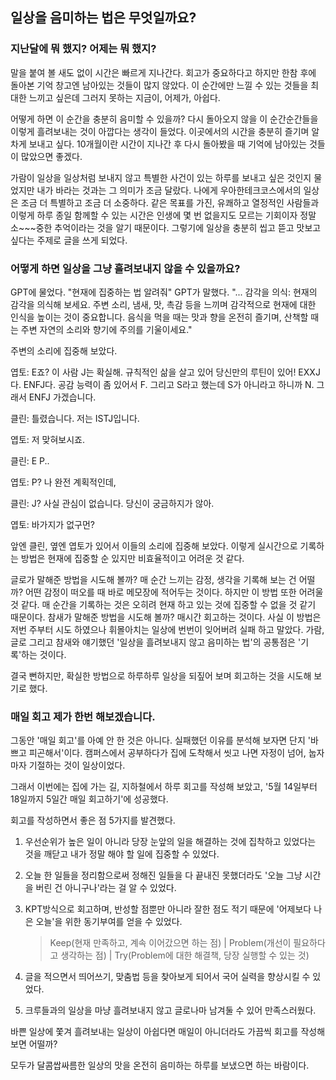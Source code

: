 ## 일상을 음미하는 법은 무엇일까요?

### 지난달에 뭐 했지? 어제는 뭐 했지?

말을 붙여 볼 새도 없이 시간은 빠르게 지나간다. 회고가 중요하다고 하지만 한참 후에 돌아본 기억 창고엔 남아있는 것들이 많지 않았다. 이 순간에만 느낄 수 있는 것들을 최대한 느끼고 싶은데 그러지 못하는 지금이, 어제가, 아쉽다.

어떻게 하면 이 순간을 충분히 음미할 수 있을까? 다시 돌아오지 않을 이 순간순간들을 이렇게 흘려보내는 것이 아깝다는 생각이 들었다. 이곳에서의 시간을 충분히 즐기며 알차게 보내고 싶다. 10개월이란 시간이 지나간 후 다시 돌아봤을 때 기억에 남아있는 것들이 많았으면 좋겠다.

가람이 일상을 일상처럼 보내지 않고 특별한 사건이 있는 하루를 보내고 싶은 것인지 물었지만 내가 바라는 것과는 그 의미가 조금 달랐다.
나에게 우아한테크코스에서의 일상은 조금 더 특별하고 조금 더 소중하다.
같은 목표를 가진, 유쾌하고 열정적인 사람들과 이렇게 하루 종일 함께할 수 있는 시간은 인생에 몇 번 없을지도 모르는 기회이자 정말 소~~~중한 추억이라는 것을 알기 때문이다.
그렇기에 일상을 충분히 씹고 뜯고 맛보고 싶다는 주제로 글을 쓰게 되었다.

### 어떻게 하면 일상을 그냥 흘려보내지 않을 수 있을까요?

GPT에 물었다. "현재에 집중하는 법 알려줘"
GPT가 말했다. "... 감각을 의식: 현재의 감각을 의식해 보세요. 주변 소리, 냄새, 맛, 촉감 등을 느끼며 감각적으로 현재에 대한 인식을 높이는 것이 중요합니다. 음식을 먹을 때는 맛과 향을 온전히 즐기며, 산책할 때는 주변 자연의 소리와 향기에 주의를 기울이세요."

주변의 소리에 집중해 보았다.

엽토: E죠? 이 사람 J는 확실해. 규칙적인 삶을 살고 있어 당신만의 루틴이 있어! EXXJ다. ENFJ다. 공감 능력이 좀 있어서 F. 그리고 S라고 했는데 S가 아니라고 하니까 N. 그래서 ENFJ 가겠습니다.

클린: 틀렸습니다. 저는 ISTJ입니다.

엽토: 저 맞혀보시죠.

클린: E P..

엽토: P? 나 완전 계획적인데,

클린: J? 사실 관심이 없습니다. 당신이 궁금하지가 않아.

엽토: 바가지가 없구먼?

앞엔 클린, 옆엔 엽토가 있어서 이들의 소리에 집중해 보았다. 이렇게 실시간으로 기록하는 방법은 현재에 집중할 순 있지만 비효율적이고 어려운 것 같다.

글로가 말해준 방법을 시도해 볼까? 매 순간 느끼는 감정, 생각을 기록해 보는 건 어떨까? 어떤 감정이 떠오를 때 바로 메모장에 적어두는 것이다. 하지만 이 방법 또한 어려울 것 같다. 매 순간을 기록하는 것은 오히려 현재 하고 있는 것에 집중할 수 없을 것 같기 때문이다.
참새가 말해준 방법을 시도해 볼까? 매시간 회고하는 것이다. 사실 이 방법은 저번 주부터 시도 하였으나 휘몰아치는 일상에 번번이 잊어버려 실패
하고 말았다.
가람, 글로 그리고 참새와 얘기했던 '일상을 흘려보내지 않고 음미하는 법'의 공통점은 '기록'하는 것이다.

결국 뻔하지만, 확실한 방법으로 하루하루 일상을 되짚어 보며 회고하는 것을 시도해 보기로 했다.

### 매일 회고 제가 한번 해보겠습니다.

그동안 '매일 회고'를 아예 안 한 것은 아니다.
실패했던 이유를 분석해 보자면 단지 '바쁘고 피곤해서'이다.
캠퍼스에서 공부하다가 집에 도착해서 씻고 나면 자정이 넘어, 눕자마자 기절하는 것이 일상이었다.

그래서 이번에는 집에 가는 길, 지하철에서 하루 회고를 작성해 보았고, '5월 14일부터 18일까지 5일간 매일 회고하기'에 성공했다.

회고를 작성하면서 좋은 점 5가지를 발견했다.

1. 우선순위가 높은 일이 아니라 당장 눈앞의 일을 해결하는 것에 집착하고 있었다는 것을 깨닫고 내가 정말 해야 할 일에 집중할 수 있었다.

2. 오늘 한 일들을 정리함으로써 정해진 일들을 다 끝내진 못했더라도 '오늘 그냥 시간을 버린 건 아니구나'라는 걸 알 수 있었다.

3. KPT방식으로 회고하며, 반성할 점뿐만 아니라 잘한 점도 적기 때문에 '어제보다 나은 오늘'을 위한 동기부여를 얻을 수 있었다.

   > Keep(현재 만족하고, 계속 이어갔으면 하는 점) | Problem(개선이 필요하다고 생각하는 점) | Try(Problem에 대한 해결책, 당장 실행할 수 있는 것)

4. 글을 적으면서 띄어쓰기, 맞춤법 등을 찾아보게 되어서 국어 실력을 향상시킬 수 있었다.

5. 크루들과의 일상을 마냥 흘려보내지 않고 글로나마 남겨둘 수 있어 만족스러웠다.

바쁜 일상에 쫓겨 흘려보내는 일상이 아쉽다면 매일이 아니더라도 가끔씩 회고를 작성해 보면 어떨까?

모두가 달콤쌉싸름한 일상의 맛을 온전히 음미하는 하루를 보냈으면 하는 바람이다.
